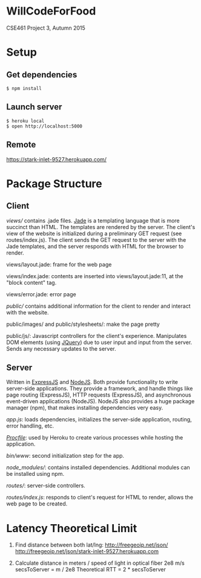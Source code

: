 # WillCodeForFood
CSE461 Project 3, Autumn 2015

# Setup
## Get dependencies

```
$ npm install
```

## Launch server

```
$ heroku local
$ open http://localhost:5000
```

## Remote
https://stark-inlet-9527.herokuapp.com/

# Package Structure

## Client

*views/* contains .jade files. [Jade](http://jade-lang.com/) is a templating language that is more succinct than HTML. The templates are rendered by the server. The client's view of the website is initialized during a preliminary GET request (see routes/index.js). The client sends the GET request to the server with the Jade templates, and the server responds with HTML for the browser to render. 

  views/layout.jade: frame for the web page
  
  views/index.jade: contents are inserted into views/layout.jade:11, at the "block content" tag.
  
  views/error.jade: error page

*public/* contains additional information for the client to render and interact with the website. 

  public/images/ and public/stylesheets/: make the page pretty
  
  public/js/: Javascript controllers for the client's experience. Manipulates DOM elements (using [JQuery](http://api.jquery.com/)) due to user input and input from the server. Sends any necessary updates to the server.
  
## Server

Written in [ExpressJS](http://expressjs.com/) and [NodeJS](https://nodejs.org/en/). Both provide functionality to write server-side applications. They provide a framework, and handle things like page routing (ExpressJS), HTTP requests (ExpressJS), and asynchronous event-driven applications (NodeJS). NodeJS also provides a huge package manager (npm), that makes installing dependencies very easy.

*app.js*: loads dependencies, initializes the server-side application, routing, error handling, etc.
  
*[Procfile](https://devcenter.heroku.com/articles/procfile#procfile-naming-and-location)*: used by Heroku to create various processes while hosting the application.

*bin/www*: second initialization step for the app. 

*node_modules/*: contains installed dependencies. Additional modules can be installed using npm.

*routes/*: server-side controllers.

  *routes/index.js*: responds to client's request for HTML to render, allows the web page to be created.
  
# Latency Theoretical Limit

1. Find distance between both lat/lng:
http://freegeoip.net/json/
http://freegeoip.net/json/stark-inlet-9527.herokuapp.com

2. Calculate distance in meters / speed of light in optical fiber 2e8 m/s
secsToServer = m / 2e8
Theoretical RTT = 2 * secsToServer
